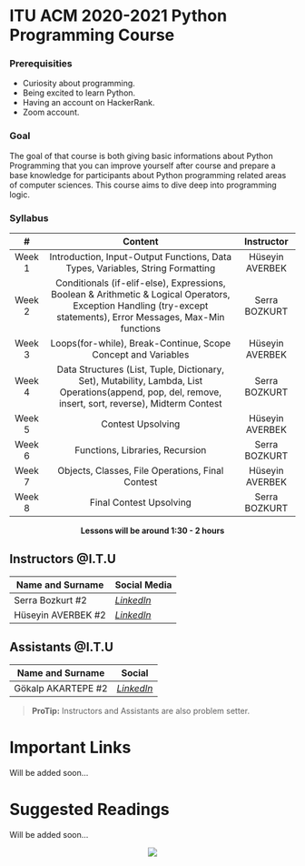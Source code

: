 # ITU ACM 2020-2021 Python Programming Course

### Prerequisities

 - Curiosity about programming.
 - Being excited to learn Python.
 - Having an account on HackerRank.
 - Zoom account.

### Goal

The goal of that course is both giving basic informations about Python Programming that you can improve yourself after course and prepare a base knowledge for participants about Python programming related areas of computer sciences. This course aims to dive deep into programming logic.
  
### Syllabus

|     #           |Content                          | Instructor                        
| :----------------: | :-------------------------------: | :-----------------------------: |
| Week 1 | Introduction, Input-Output Functions, Data Types, Variables, String Formatting | Hüseyin AVERBEK 
| Week 2 | Conditionals (if-elif-else), Expressions, Boolean & Arithmetic & Logical Operators, Exception Handling (try-except statements), Error Messages, Max-Min functions | Serra BOZKURT
| Week 3 | Loops(for-while), Break-Continue, Scope Concept and Variables | Hüseyin AVERBEK
| Week 4 |  Data Structures (List, Tuple, Dictionary, Set), Mutability, Lambda, List Operations(append, pop, del, remove, insert, sort, reverse), Midterm Contest | Serra BOZKURT
| Week 5 | Contest Upsolving| Hüseyin AVERBEK
| Week 6 | Functions, Libraries, Recursion | Serra BOZKURT
| Week 7 | Objects, Classes, File Operations, Final Contest | Hüseyin AVERBEK
| Week 8 | Final Contest Upsolving | Serra BOZKURT

<p align="center"><b>Lessons will be around 1:30 - 2 hours</b></p>

## Instructors @I.T.U

| Name and Surname | Social Media |
|--|--|
| Serra Bozkurt #2 | [*LinkedIn*](https://www.linkedin.com/in/serra-bozkurt-6308401a3/) |
| Hüseyin AVERBEK #2 | [*LinkedIn*](https://www.linkedin.com/in/h%C3%BCseyin-averbek-640a921b5/) |

## Assistants @I.T.U

| Name and Surname | Social  |
|--|--|
| Gökalp AKARTEPE #2 | [*LinkedIn*](https://www.linkedin.com/in/g%C3%B6kalp-akartepe-4447661aa/) |

> **ProTip:** Instructors and Assistants are also problem setter.

# Important Links

Will be added soon...

# Suggested Readings

Will be added soon...

<p align="center">
  <a href="//ituacm.com" target="_blank">
    <img src="https://ituacm.com/wp-content/uploads/2017/08/itu-logo.png">
  </a>
</p>
